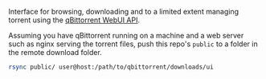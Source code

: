 Interface for browsing, downloading and to a limited extent managing torrent using the [qBittorrent WebUI API](https://github.com/qbittorrent/qBittorrent/wiki/WebUI-API-(qBittorrent-4.1)).

Assuming you have qBittorrent running on a machine and a web server such as nginx serving the torrent files, push this repo's `public` to a folder in the remote download folder.

```sh
rsync public/ user@host:/path/to/qbittorrent/downloads/ui
```